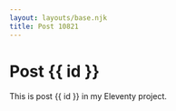 ```yaml
---
layout: layouts/base.njk
title: Post 10821
---
```


# Post {{ id }}

This is post {{ id }} in my Eleventy project.
